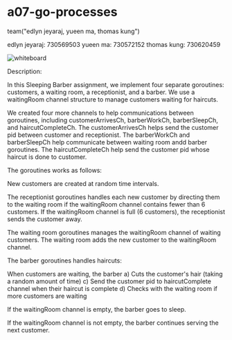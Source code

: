 # a07-go-processes
team("edlyn jeyaraj, yueen ma, thomas kung")

edlyn jeyaraj: 730569503 yueen ma: 730572152 thomas kung: 730620459


![whiteboard](<Screenshot 2025-04-13 at 9.33.40 PM.png>)

Description:

In this Sleeping Barber assignment, we implement four separate goroutines: customers, a waiting room, a receptionist, and a barber. We use a waitingRoom channel structure to manage customers waiting for haircuts.

We created four more channels to help communications between goroutines, including customerArrivesCh, barberWorkCh, barberSleepCh, and haircutCompleteCh. The customerArrivesCh helps send the customer pid between customer and receptionist. The barberWorkCh and barberSleepCh help communicate between waiting room andd barber goroutines. The haircutCompleteCh help send the customer pid whose haircut is done to customer. 

The goroutines works as follows:

New customers are created at random time intervals.

The receptionist goroutines handles each new customer by directing them to the waiting room if the waitingRoom channel contains fewer than 6 customers. If the waitingRoom channel is full (6 customers), the receptionist sends the customer away.

The waiting room goroutines manages the waitingRoom channel of waiting customers. The waiting room adds the new customer to the waitingRoom channel.


The barber goroutines handles haircuts:

When customers are waiting, the barber a) Cuts the customer's hair (taking a random amount of time) c) Send the customer pid to haircutComplete channel when their haircut is complete d) Checks with the waiting room if more customers are waiting

If the waitingRoom channel is empty, the barber goes to sleep.

If the waitingRoom channel is not empty, the barber continues serving the next customer.